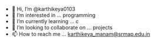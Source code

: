 - 👋 Hi, I’m @karthikeya0103
- 👀 I’m interested in ... programming
- 🌱 I’m currently learning ... c
- 💞️ I’m looking to collaborate on ... projects
- 📫 How to reach me ... karthikeya_manam@srmap.edu.in

<!---
karthikeya0103/karthikeya0103 is a ✨ special ✨ repository because its `README.md` (this file) appears on your GitHub profile.
You can click the Preview link to take a look at your changes.
--->
